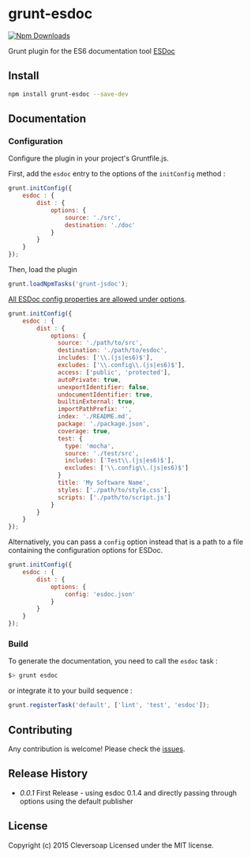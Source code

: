 # grunt-esdoc
[![Npm Downloads](https://nodei.co/npm/grunt-esdoc.png?downloads=true&stars=true)](https://nodei.co/npm/grunt-esdoc.png?downloads=true&stars=true)

Grunt plugin for the ES6 documentation tool [ESDoc](https://esdoc.org/)

## Install

```bash
npm install grunt-esdoc --save-dev
```

## Documentation

### Configuration

Configure the plugin in your project's Gruntfile.js.

First, add the `esdoc` entry to the options of the `initConfig` method :

```javascript
grunt.initConfig({
    esdoc : {
        dist : {
            options: {
                source: './src',
                destination: './doc'
            }
        }
    }
});
```
Then, load the plugin

```javascript
grunt.loadNpmTasks('grunt-jsdoc');
```

[All ESDoc config properties are allowed under options](https://esdoc.org/config.html).

```javascript
grunt.initConfig({
    esdoc : {
        dist : {
            options: {
              source: './path/to/src',
              destination: './path/to/esdoc',
              includes: ['\\.(js|es6)$'],
              excludes: ['\\.config\\.(js|es6)$'],
              access: ['public', 'protected'],
              autoPrivate: true,
              unexportIdentifier: false,
              undocumentIdentifier: true,
              builtinExternal: true,
              importPathPrefix: '',
              index: './README.md',
              package: './package.json',
              coverage: true,
              test: {
                type: 'mocha',
                source: './test/src',
                includes: ['Test\\.(js|es6)$'],
                excludes: ['\\.config\\.(js|es6)$']
              }
              title: 'My Software Name',
              styles: ['./path/to/style.css'],
              scripts: ['./path/to/script.js']
            }
        }
    }
});
```

Alternatively, you can pass
a `config` option instead that is a path to a file containing the configuration options for ESDoc.

```javascript
grunt.initConfig({
    esdoc : {
        dist : {
            options: {
                config: 'esdoc.json'
            }
        }
    }
});
```

### Build

To generate the documentation, you need to call the `esdoc` task :

```bash
$> grunt esdoc
```

or integrate it to your build sequence :

```javascript
grunt.registerTask('default', ['lint', 'test', 'esdoc']);
```

## Contributing

Any contribution is welcome! Please check the [issues](https://github.com/cleversoap/grunt-esdoc/issues).

## Release History
 * _0.0.1_ First Release - using esdoc 0.1.4 and directly passing through options using the default publisher

## License
Copyright (c) 2015 Cleversoap
Licensed under the MIT license.
